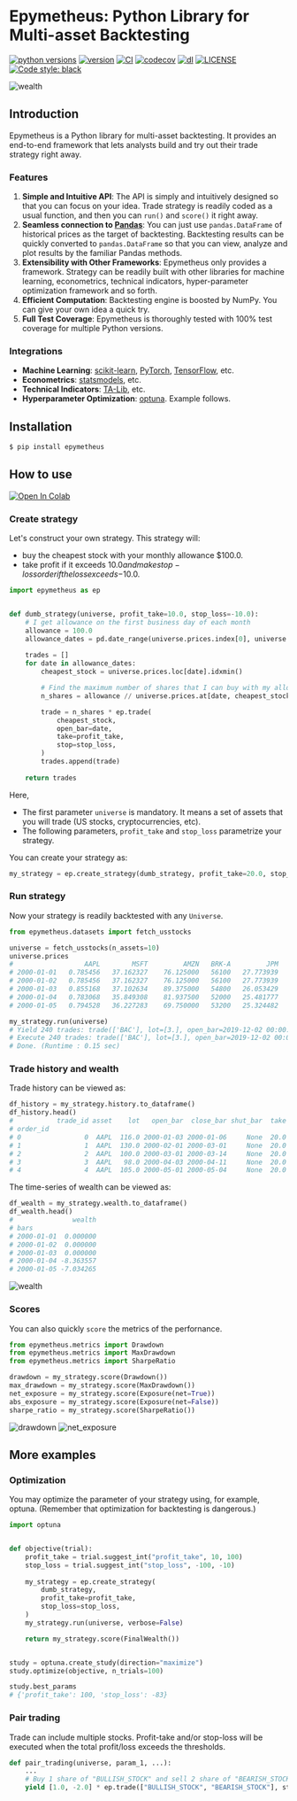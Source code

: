 # Epymetheus: Python Library for Multi-asset Backtesting

[![python versions](https://img.shields.io/pypi/pyversions/epymetheus.svg)](https://pypi.org/project/epymetheus/)
[![version](https://img.shields.io/pypi/v/epymetheus.svg)](https://pypi.org/project/epymetheus/)
[![CI](https://github.com/simaki/epymetheus/workflows/CI/badge.svg)](https://github.com/simaki/epymetheus/actions?query=workflow%3ACI)
[![codecov](https://codecov.io/gh/simaki/epymetheus/branch/master/graph/badge.svg)](https://codecov.io/gh/simaki/epymetheus)
[![dl](https://img.shields.io/pypi/dm/epymetheus)](https://pypi.org/project/epymetheus/)
[![LICENSE](https://img.shields.io/github/license/simaki/epymetheus)](LICENSE)
[![Code style: black](https://img.shields.io/badge/code%20style-black-000000.svg)](https://github.com/psf/black)

![wealth](examples/readme/wealth.png)

## Introduction

Epymetheus is a Python library for multi-asset backtesting.
It provides an end-to-end framework that lets analysts build and try out their trade strategy right away.

### Features

1. **Simple and Intuitive API**: The API is simply and intuitively designed so that you can focus on your idea. Trade strategy is readily coded as a usual function, and then you can `run()` and `score()` it right away.
2. **Seamless connection to [Pandas](https://github.com/pandas-dev/pandas)**: You can just use `pandas.DataFrame` of historical prices as the target of backtesting. Backtesting results can be quickly converted to `pandas.DataFrame` so that you can view, analyze and plot results by the familiar Pandas methods.
3. **Extensibility with Other Frameworks**: Epymetheus only provides a framework.  Strategy can be readily built with other libraries for machine learning, econometrics, technical indicators, hyper-parameter optimization framework and so forth.
4. **Efficient Computation**: Backtesting engine is boosted by NumPy.  You can give your own idea a quick try.
5. **Full Test Coverage**: Epymetheus is thoroughly tested with 100% test coverage for multiple Python versions.

### Integrations

- **Machine Learning**: [scikit-learn](https://github.com/scikit-learn/scikit-learn), [PyTorch](https://github.com/pytorch/pytorch), [TensorFlow](https://github.com/tensorflow/tensorflow), etc.
- **Econometrics**: [statsmodels](https://github.com/statsmodels/statsmodels), etc.
- **Technical Indicators**: [TA-Lib](https://github.com/mrjbq7/ta-lib), etc.
- **Hyperparameter Optimization**: [optuna](https://github.com/optuna/optuna). Example follows.

## Installation

```sh
$ pip install epymetheus
```

## How to use

[![Open In Colab](https://colab.research.google.com/assets/colab-badge.svg)](https://colab.research.google.com/github/simaki/epymetheus/blob/master/examples/readme/readme.ipynb)

### Create strategy

Let's construct your own strategy.  This strategy will:

* buy the cheapest stock with your monthly allowance $100.0.
* take profit if it exceeds $10.0 and make stop-loss order if the loss exceeds -$10.0.

```python
import epymetheus as ep


def dumb_strategy(universe, profit_take=10.0, stop_loss=-10.0):
    # I get allowance on the first business day of each month
    allowance = 100.0
    allowance_dates = pd.date_range(universe.prices.index[0], universe.prices.index[-1], freq="BMS")
    
    trades = []
    for date in allowance_dates:
        cheapest_stock = universe.prices.loc[date].idxmin()

        # Find the maximum number of shares that I can buy with my allowance
        n_shares = allowance // universe.prices.at[date, cheapest_stock]

        trade = n_shares * ep.trade(
            cheapest_stock,
            open_bar=date,
            take=profit_take,
            stop=stop_loss,
        )
        trades.append(trade)
        
    return trades
```

Here,

* The first parameter `universe` is mandatory. It means a set of assets that you will trade (US stocks, cryptocurrencies, etc).
* The following parameters, `profit_take` and `stop_loss` parametrize your strategy.

You can create your strategy as:

```python
my_strategy = ep.create_strategy(dumb_strategy, profit_take=20.0, stop_loss=-10.0)
```

### Run strategy

Now your strategy is readily backtested with any `Universe`.

```python
from epymetheus.datasets import fetch_usstocks

universe = fetch_usstocks(n_assets=10)
universe.prices
#                  AAPL        MSFT         AMZN   BRK-A         JPM         JNJ         WMT        BAC          PG        XOM
# 2000-01-01   0.785456   37.162327    76.125000   56100   27.773939   27.289129   46.962898  14.527933   31.304089  21.492596
# 2000-01-02   0.785456   37.162327    76.125000   56100   27.773939   27.289129   46.962898  14.527933   31.304089  21.492596
# 2000-01-03   0.855168   37.102634    89.375000   54800   26.053429   26.978193   45.391777  14.021359   30.625511  20.892334
# 2000-01-04   0.783068   35.849308    81.937500   52000   25.481777   25.990519   43.693306  13.189125   30.036228  20.492161
# 2000-01-05   0.794528   36.227283    69.750000   53200   25.324482   26.264877   42.801613  13.333860   29.464787  21.609318

my_strategy.run(universe)
# Yield 240 trades: trade(['BAC'], lot=[3.], open_bar=2019-12-02 00:00:00) ... Done. (Runtime : 0.12 sec)
# Execute 240 trades: trade(['BAC'], lot=[3.], open_bar=2019-12-02 00:00:00) ... Done. (Runtime : 0.03 sec)
# Done. (Runtime : 0.15 sec)
```

### Trade history and wealth

Trade history can be viewed as:

```python
df_history = my_strategy.history.to_dataframe()
df_history.head()
#           trade_id asset    lot   open_bar  close_bar shut_bar  take  stop        pnl
# order_id                                                                             
# 0                0  AAPL  116.0 2000-01-03 2000-01-06     None  20.0 -10.0 -15.010098
# 1                1  AAPL  130.0 2000-02-01 2000-03-01     None  20.0 -10.0  29.856866
# 2                2  AAPL  100.0 2000-03-01 2000-03-14     None  20.0 -10.0 -12.271219
# 3                3  AAPL   98.0 2000-04-03 2000-04-11     None  20.0 -10.0 -10.388053
# 4                4  AAPL  105.0 2000-05-01 2000-05-04     None  20.0 -10.0 -10.929523
```

The time-series of wealth can be viewed as:

```python
df_wealth = my_strategy.wealth.to_dataframe()
df_wealth.head()
#               wealth
# bars
# 2000-01-01  0.000000
# 2000-01-02  0.000000
# 2000-01-03  0.000000
# 2000-01-04 -8.363557
# 2000-01-05 -7.034265
```

![wealth](examples/readme/wealth.png)

### Scores

You can also quickly `score` the metrics of the perfornance.

```python
from epymetheus.metrics import Drawdown
from epymetheus.metrics import MaxDrawdown
from epymetheus.metrics import SharpeRatio

drawdown = my_strategy.score(Drawdown())
max_drawdown = my_strategy.score(MaxDrawdown())
net_exposure = my_strategy.score(Exposure(net=True))
abs_exposure = my_strategy.score(Exposure(net=False))
sharpe_ratio = my_strategy.score(SharpeRatio())
```

![drawdown](examples/readme/drawdown.png)
![net_exposure](examples/readme/net_exposure.png)

## More examples

### Optimization

You may optimize the parameter of your strategy using, for example, optuna.
(Remember that optimization for backtesting is dangerous.)

```python
import optuna


def objective(trial):
    profit_take = trial.suggest_int("profit_take", 10, 100)
    stop_loss = trial.suggest_int("stop_loss", -100, -10)
    
    my_strategy = ep.create_strategy(
        dumb_strategy,
        profit_take=profit_take,
        stop_loss=stop_loss,
    )
    my_strategy.run(universe, verbose=False)

    return my_strategy.score(FinalWealth())


study = optuna.create_study(direction="maximize")
study.optimize(objective, n_trials=100)

study.best_params
# {'profit_take': 100, 'stop_loss': -83}
```

### Pair trading

Trade can include multiple stocks.
Profit-take and/or stop-loss will be executed when the total profit/loss exceeds the thresholds.

```python
def pair_trading(universe, param_1, ...):
    ...
    # Buy 1 share of "BULLISH_STOCK" and sell 2 share of "BEARISH_STOCK".
    yield [1.0, -2.0] * ep.trade(["BULLISH_STOCK", "BEARISH_STOCK"], stop=-100.0)
```

